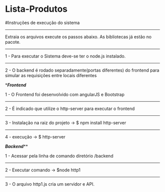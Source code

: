 # Lista-Produtos
#Instruções de execução do sistema
******************************************

Extraia os arquivos execute os passos abaixo. As bibliotecas já estão no pacote.
***********************
1 - Para executar o Sistema  deve-se ter o node.js instalado.
********************
2 - O backend é rodado separadamente(portas diferentes) do frontend para simular as requisições entre 
     locais diferentes

******************Frontend*****************

1 - O Frontend foi desenvolvido com angularJS e Bootstrap
************************
2 - É indicado que utilize o http-server para executar o frontend
********************
3 - Instalação na raiz do projeto -> $ npm install http-server
******************************
4 - execução -> $ http-server

*****************Backend*******************

1 - Acessar pela linha de comando diretório /backend
***********************
2 - Executar comando -> $node http1
***************************
3 - O arquivo http1.js cria um servidor e API.
